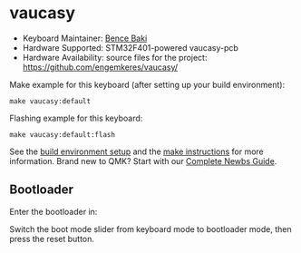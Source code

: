 # vaucasy

* Keyboard Maintainer: [Bence Baki](https://github.com/engemkeres)
* Hardware Supported: STM32F401-powered vaucasy-pcb
* Hardware Availability: source files for the project: https://github.com/engemkeres/vaucasy/

Make example for this keyboard (after setting up your build environment):

    make vaucasy:default

Flashing example for this keyboard:

    make vaucasy:default:flash

See the [build environment setup](https://docs.qmk.fm/#/getting_started_build_tools) and the [make instructions](https://docs.qmk.fm/#/getting_started_make_guide) for more information. Brand new to QMK? Start with our [Complete Newbs Guide](https://docs.qmk.fm/#/newbs).

## Bootloader

Enter the bootloader in:

Switch the boot mode slider from keyboard mode to bootloader mode, then press the reset button.
